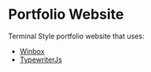 # Portfolio Website
Terminal Style portfolio website that uses:
- [Winbox](https://nextapps-de.github.io/winbox/)
- [TypewriterJs](https://github.com/tameemsafi/typewriterjs)